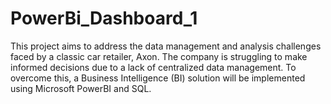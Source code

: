 # PowerBi_Dashboard_1
This project aims to address the data management and analysis challenges faced by a classic car retailer, Axon. The company is struggling to make informed decisions due to a lack of centralized data management. To overcome this, a Business Intelligence (BI) solution will be implemented using Microsoft PowerBI and SQL.
